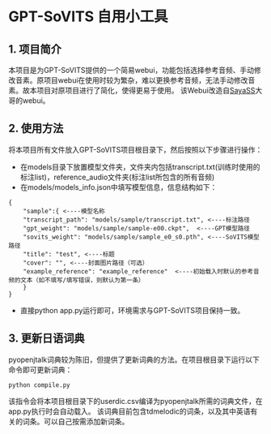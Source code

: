 # GPT-SoVITS 自用小工具
## 1. 项目简介
本项目是为GPT-SoVITS提供的一个简易webui，功能包括选择参考音频、手动修改音素。原项目webui在使用时较为繁杂，难以更换参考音频，无法手动修改音素。故本项目对原项目进行了简化，使得更易于使用。 该Webui改造自[SayaSS](https://github.com/SayaSS)大哥的webui。

## 2. 使用方法
将本项目所有文件放入GPT-SoVITS项目根目录下，然后按照以下步骤进行操作：

- 在models目录下放置模型文件夹，文件夹内包括transcript.txt(训练时使用的标注list)，reference_audio文件夹(标注list所包含的所有音频)
- 在models/models_info.json中填写模型信息，信息结构如下：

```
{
    "sample":{ <----模型名称
    "transcript_path": "models/sample/transcript.txt", <----标注路径
    "gpt_weight": "models/sample/sample-e00.ckpt",  <----GPT模型路径
    "sovits_weight": "models/sample/sample_e0_s0.pth", <----SoVITS模型路径
    "title": "test", <----标题
    "cover": "", <----封面图片路径（可选）
    "example_reference": "example_reference"  <----初始载入时默认的参考音频的文本（如不填写/填写错误，则默认为第一条）        
    }   
}
```
- 直接python app.py运行即可，环境需求与GPT-SoVITS项目保持一致。

## 3. 更新日语词典
pyopenjtalk词典较为陈旧，但提供了更新词典的方法。在项目根目录下运行以下命令即可更新词典：
```
python compile.py
```
该指令会将本项目根目录下的userdic.csv编译为pyopenjtalk所需的词典文件，在app.py执行时会自动载入。
该词典目前包含tdmelodic的词条，以及其中英语有关的词条。可以自己按需添加新词条。